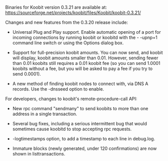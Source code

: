 Binaries for Koobit version 0.3.21 are available at:
  https://sourceforge.net/projects/koobit/files/Koobit/koobit-0.3.21/

Changes and new features from the 0.3.20 release include:

* Universal Plug and Play support.  Enable automatic opening of a port for incoming connections by running koobit or koobitd with the - -upnp=1 command line switch or using the Options dialog box.

* Support for full-precision koobit amounts.  You can now send, and koobit will display, koobit amounts smaller than 0.01.  However, sending fewer than 0.01 koobits still requires a 0.01 koobit fee (so you can send 1.0001 koobits without a fee, but you will be asked to pay a fee if you try to send 0.0001).

* A new method of finding koobit nodes to connect with, via DNS A records. Use the -dnsseed option to enable.

For developers, changes to koobit's remote-procedure-call API:

* New rpc command "sendmany" to send koobits to more than one address in a single transaction.

* Several bug fixes, including a serious intermittent bug that would sometimes cause koobitd to stop accepting rpc requests. 

* -logtimestamps option, to add a timestamp to each line in debug.log.

* Immature blocks (newly generated, under 120 confirmations) are now shown in listtransactions.
